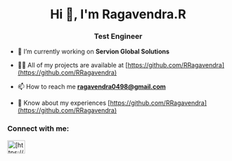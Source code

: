 <h1 align="center">Hi 👋, I'm Ragavendra.R</h1>
<h3 align="center">Test Engineer</h3>

- 🔭 I’m currently working on **Servion Global Solutions**

- 👨‍💻 All of my projects are available at [https://github.com/RRagavendra](https://github.com/RRagavendra)

- 📫 How to reach me **ragavendra0498@gmail.com**

- 📄 Know about my experiences [https://github.com/RRagavendra](https://github.com/RRagavendra)

<h3 align="left">Connect with me:</h3>
<p align="left">
<a href="[https://linkedin.com/in/https://www.linkedin.com/in/ragavendra-ramasubbu-20542221a](https://www.linkedin.com/in/ragavendra-r-20542221a/)" target="blank"><img align="center" src="https://raw.githubusercontent.com/rahuldkjain/github-profile-readme-generator/master/src/images/icons/Social/linked-in-alt.svg" alt="[https://www.linkedin.com/in/ragavendra-ramasubbu-20542221a](https://www.linkedin.com/in/ragavendra-r-20542221a/)" height="30" width="40" /></a>
</p>


